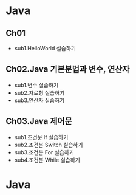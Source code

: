 # Java

## Ch01
- sub1.HelloWorld 실습하기

## Ch02.Java 기본분법과 변수, 연산자
- sub1.변수 실습하기
- sub2.자료형 실습하기
- sub3.연산자 실습하기

## Ch03.Java 제어문
- sub1.조건문 If  실습하기
- sub2.조건분 Switch 실습하기
- sub3.조건분 For 실습하기
- sub4.조건분 While 실습하기
# Java
